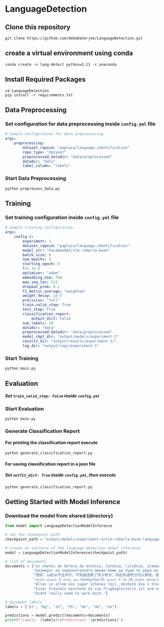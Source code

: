 # LanguageDetection

## Clone this repository
```
git clone https://github.com/debobanerjee/LanguageDetection.git
```
## create a virtual environment using conda
```
conda create -n lang-detect python=3.11 -c anaconda
```
## Install Required Packages
```
cd LanguageDetection
pip install -r requirements.txt
```

## Data Preprocessing
### Set configuration for data preprocessing inside `config.yml` file
```yaml
# Sample Configuration for data preprocessing
args:
    preprocessing:
        dataset_repoid: "papluca/language-identification"
        repo_type: "dataset"
        preprocessed_datadir: "data/preprocessed"
        datadir: "data"
        label_column: "labels"
```
### Start Data Preprocessing
```
python preprocess_data.py
```

## Training 
### Set training configuration inside `config.yml` file
```yaml
# Sample training configuration
args:
    config-1:
        experiment: 1
        dataset_repoid: "papluca/language-identification"
        model_str: "FacebookAI/xlm-roberta-base"
        batch_size: 8
        num_epochs: 5
        starting_epoch: 0
        lr: 2e-6
        optimizer: "adam"
        embedding_dim: 768
        max_seq_len: 512
        dropout_prob: 0.1
        f1_metric_average: "weighted"
        weight_decay: 1e-5
        precision: "full"
        train_valid_step: True
        test_step: True
        classification_report:
            output_dict: False
        num_labels: 20
        datadir: "data"
        preprocessed_datadir: "data/preprocessed"
        model_ckpt_dir: "output/models/experiment-1"
        results_dir: "output/results/experiment-1/"
        log_dir: "output/logs/experiment-1"
```
### Start Training
```
python main.py
```

## Evaluation
##### Set `train_valid_step: False` inside `config.yml` 
### Start Evaluation
```
python main.py
```
### Generate Classification Report
#### For printing the classification report execute
```
python generate_classification_report.py
```
#### For saving classification report in a json file
##### Set `outfit_dict: True` inside `config.yml`, then execute
```
python generate_classification_report.py
```

## Getting Started with Model Inference
### Download the model from shared (directory) 
```python
from model import LanguageDetectionModelInference

# set the checkpoint path
checkpoint_path = "output/models/experiment-4/xlm-roberta-base-language-detection-epoch-4-updated-with-meta-info.pth"

# create an instance of the language detection model inference
model = LanguageDetectionModelInference(checkpoint_path)

# list of documents
documents = ["os chefes de defesa da estónia, letónia, lituânia, alemanha, itália, espanha e eslováquia assinarão o acordo para fornecer pessoal e financiamento para o centro.", 
             "размерът на хоризонталната мрежа може да бъде по реда на няколко километра ( km ) за на симулация до около 100 km за на симулация .", 
             "很好，以前从不去评价，不知道浪费了多少积分，现在知道积分可以换钱，就要好好评价了，后来我就把这段话复制走了，既能赚积分，还省事，走到哪复制到哪，最重要的是，不用认真的评论了，不用想还差多少字，直接发出就可以了，推荐给大家！！", 
             "สำหรับ ของเก่า ที่ จริงจัง ลอง honeychurch ของเก่า ที่ ไม่ 29 สำหรับ เฟอร์นิเจอร์ และ เงิน ไท ร้อง บริษัท ที่ 122 สำหรับ ลาย คราม", 
             "Alles in allem ein super schönes Teil, deshalb die 2 Sterne! Denn: Voice Control?! Nein, ein absoluter Witz. Die reagiert nämlich nur bedingt und wenn sie gerade meint. Sprachbefehle sind, egal wie man sie ausspricht, ein Glückstreffer. Meine Freundin sagte z.B. zu mir- naja ist eben ein Weib. Daraufhin schaltete sich der Akkuträger aus bzw fragte ob ich mir sicher bin ob ich ihn ausmachen möchte.... Zusätzlich kam das Teil bei mir mit kaputtem Glastank an. Da Amazon nicht selbst der Verkäufer ist, gibt es nur die Option der Rücksendung. Schade, denn das Gerät sieht super aus und liegt schön in der Hand. Allerdings ist eben die Sprachsteuerung eine Katastrophe. Bin echt enttäuscht...", 
             "Einer Freundin Geschenk da sie Flugbegleiterin ist und es gepasst hat. Allerdings hat der Anhänger nach 4-5 Wochen angefangen an den Ecken und Kanten braun zu wirken", 	
             "Didnt really seem to work much."]

# document labels
labels = ["pt", "bg", "zh", "th", "de", "de", "en"]

predictions = model.predict(documents=documents)
print(f"Labels: {labels}\nPredictions :{predictions}")
```
